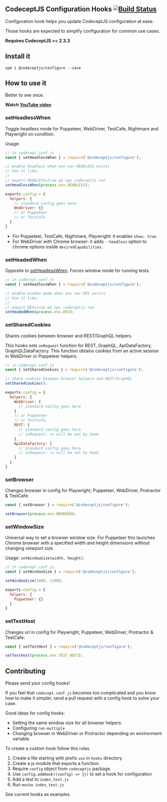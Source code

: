 ## CodeceptJS Configuration Hooks [![Build Status](https://travis-ci.org/codeceptjs/configure.svg?branch=master)](https://travis-ci.org/codeceptjs/configure)

Configuration hook helps you update CodeceptJS configuration at ease.

Those hooks are expected to simplify configuration for common use cases.

**Requires CodeceptJS >= 2.3.3**

## Install it

```
npm i @codeceptjs/configure --save
```

## How to use it

Better to see once.

**Watch [YouTube video](https://www.youtube.com/watch?v=onBnfo_rJa4)**

### setHeadlessWhen

Toggle headless mode for Puppeteer, WebDriver, TestCafe, Nightmare and Playwright on condition.

Usage:

```js
// in codecept.conf.js
const { setHeadlessWhen } = require('@codeceptjs/configure');

// enable headless when env var HEADLESS exists
// Use it like:
//
// export HEADLESS=true && npx codeceptjs run
setHeadlessWhen(process.env.HEADLESS); 

exports.config = {
  helpers: {
    // standard config goes here
    WebDriver: {} 
    // or Puppeteer
    // or TestCafe
  }
}
```

* For Puppeteer, TestCafe, Nigthmare, Playwright: it enables `show: true`.
* For WebDriver with Chrome browser: it adds `--headless` option to chrome options inside `desiredCapabilities`.

### setHeadedWhen

Opposite to [setHeadlessWhen](#setHeadlessWhen). Forces window mode for running tests.

```js
// in codecept.conf.js
const { setHeadlessWhen } = require('@codeceptjs/configure');

// enable window mode when env var DEV exists
// Use it like:
//
// export DEV=true && npx codeceptjs run
setHeadedWhen(process.env.DEV); 
```

### setSharedCookies

Shares cookies between browser and REST/GraphQL helpers.

This hooks sets `onRequest` function for REST, GraphQL, ApiDataFactory, GraphQLDataFactory.
This function obtains cookies from an active session in WebDriver or Puppeteer helpers.

```js
// in codecept.conf.js
const { setSharedCookies } = require('@codeceptjs/configure');

// share cookies between browser helpers and REST/GraphQL
setSharedCookies();

exports.config = {
  helpers: {
    WebDriver: {
      // standard config goes here      
    } 
    // or Puppeteer
    // or TestCafe,
    REST: {
      // standard config goes here      
      // onRequest: <= will be set by hook
    },
    ApiDataFactory: {
      // standard config goes here
      // onRequest: <= will be set by hook
    }
  }
}

```

### setBrowser

Changes browser in config for Playwright, Puppeteer, WebDriver, Protractor & TestCafe:

```js
const { setBrowser } = require('@codeceptjs/configure');

setBrowser(process.env.BROWSER);
```

### setWindowSize

Universal way to set a browser window size. For Puppeteer this launches Chrome browser with a specified width and height dimensions without changing viewport size. 

Usage: `setWindowSize(width, height)`.

```js
// in codecept.conf.js
const { setWindowSize } = require('@codeceptjs/configure');

setWindowSize(1600, 1200);

exports.config = {
  helpers: {
    Puppeteer: {}
  }
}
```

### setTestHost

Changes url in config for Playwright, Puppeteer, WebDriver, Protractor & TestCafe:

```js
const { setTestHost } = require('@codeceptjs/configure');

setTestHost(process.env.TEST_HOST);
```

## Contributing

Please send your config hooks!

If you feel that `codecept.conf.js` becomes too complicated and you know how to make it simpler, 
send a pull request with a config hook to solve your case.

Good ideas for config hooks:

* Setting the same window size for all browser helpers.
* Configuring `run-multiple`
* Changing browser in WebDriver or Protractor depending on environment variable.

To create a custom hook follow this rules.

1. Create a file starting with prefix `use` in `hooks` directory.
2. Create a js module that exports a function.
3. Require `config` object from `codeceptjs` package.
4. Use `config.addHook((config) => {})` to set a hook for configuration
5. Add a test to `index_test.js`
6. Run `mocha index_test.js`

See current hooks as examples.

